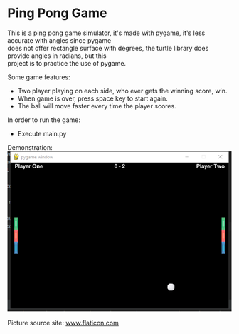 # Ping Pong Game

This is a ping pong game simulator, it's made with pygame, it's less accurate with angles since pygame <br>
does not offer rectangle surface with degrees, the turtle library does provide angles in radians, but this <br>
project is to practice the use of pygame.

Some game features:

* Two player playing on each side, who ever gets the winning score, win.
* When game is over, press space key to start again.
* The ball will move faster every time the player scores.

In order to run the game:

* Execute main.py

Demonstration:<br>
![project_outline](images/demo.png)

Picture source site:
www.flaticon.com